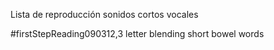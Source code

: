 Lista de reproducción sonidos cortos vocales

#firstStepReading090312,3 letter blending short bowel words